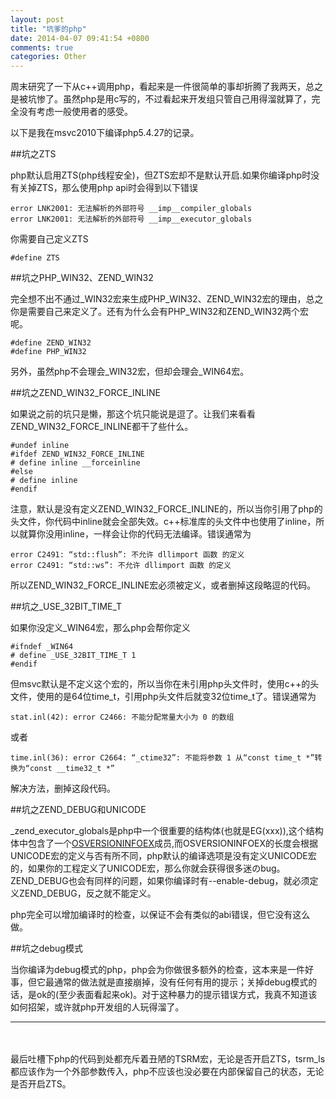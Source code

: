 ```yaml
---
layout: post
title: "坑爹的php"
date: 2014-04-07 09:41:54 +0800
comments: true
categories: Other
---
```


周末研究了一下从c++调用php，看起来是一件很简单的事却折腾了我两天，总之是被坑惨了。虽然php是用c写的，不过看起来开发组只管自己用得溜就算了，完全没有考虑一般使用者的感受。

<!-- more -->

以下是我在msvc2010下编译php5.4.27的记录。

##坑之ZTS

php默认启用ZTS(php线程安全)，但ZTS宏却不是默认开启.如果你编译php时没有关掉ZTS，那么使用php api时会得到以下错误
```
error LNK2001: 无法解析的外部符号 __imp__compiler_globals
error LNK2001: 无法解析的外部符号 __imp__executor_globals
```
你需要自己定义ZTS
```
#define ZTS
```

##坑之PHP_WIN32、ZEND_WIN32

完全想不出不通过_WIN32宏来生成PHP_WIN32、ZEND_WIN32宏的理由，总之你是需要自己来定义了。还有为什么会有PHP_WIN32和ZEND_WIN32两个宏呢。
```
#define ZEND_WIN32
#define PHP_WIN32
```
另外，虽然php不会理会_WIN32宏，但却会理会_WIN64宏。


##坑之ZEND_WIN32_FORCE_INLINE

如果说之前的坑只是懒，那这个坑只能说是逗了。让我们来看看ZEND_WIN32_FORCE_INLINE都干了些什么。
```
#undef inline
#ifdef ZEND_WIN32_FORCE_INLINE
# define inline __forceinline
#else
# define inline
#endif
```

注意，默认是没有定义ZEND_WIN32_FORCE_INLINE的，所以当你引用了php的头文件，你代码中inline就会全部失效。c++标准库的头文件中也使用了inline，所以就算你没用inline，一样会让你的代码无法编译。错误通常为
```
error C2491: “std::flush”: 不允许 dllimport 函数 的定义
error C2491: “std::ws”: 不允许 dllimport 函数 的定义
```

所以ZEND_WIN32_FORCE_INLINE宏必须被定义，或者删掉这段略逗的代码。

##坑之_USE_32BIT_TIME_T

如果你没定义_WIN64宏，那么php会帮你定义
```
#ifndef _WIN64
# define _USE_32BIT_TIME_T 1
#endif
```
但msvc默认是不定义这个宏的，所以当你在未引用php头文件时，使用c++的头文件，使用的是64位time_t，引用php头文件后就变32位time_t了。错误通常为
```
stat.inl(42): error C2466: 不能分配常量大小为 0 的数组
```
或者
```
time.inl(36): error C2664: “_ctime32”: 不能将参数 1 从“const time_t *”转换为“const __time32_t *”
```
解决方法，删掉这段代码。

##坑之ZEND_DEBUG和UNICODE

_zend_executor_globals是php中一个很重要的结构体(也就是EG(xxx)),这个结构体中包含了一个[OSVERSIONINFOEX](http://msdn.microsoft.com/en-us/library/windows/desktop/ms724833%28v=vs.85%29.aspx)成员,而OSVERSIONINFOEX的长度会根据UNICODE宏的定义与否有所不同，php默认的编译选项是没有定义UNICODE宏的，如果你的工程定义了UNICODE宏，那么你就会获得很多迷のbug。ZEND_DEBUG也会有同样的问题，如果你编译时有--enable-debug，就必须定义ZEND_DEBUG，反之就不能定义。

php完全可以增加编译时的检查，以保证不会有类似的abi错误，但它没有这么做。

##坑之debug模式

当你编译为debug模式的php，php会为你做很多额外的检查，这本来是一件好事，但它最通常的做法就是直接崩掉，没有任何有用的提示；关掉debug模式的话，是ok的(至少表面看起来ok)。对于这种暴力的提示错误方式，我真不知道该如何招架，或许就php开发组的人玩得溜了。

---

<br>
<br>
最后吐槽下php的代码到处都充斥着丑陋的TSRM宏，无论是否开启ZTS，tsrm_ls都应该作为一个外部参数传入，php不应该也没必要在内部保留自己的状态，无论是否开启ZTS。
